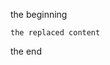 the beginning

<!-- CODEGEN_CLI_HELP -->

```
the replaced content
```

<!-- CODEGEN_CLI_HELP -->

the end
